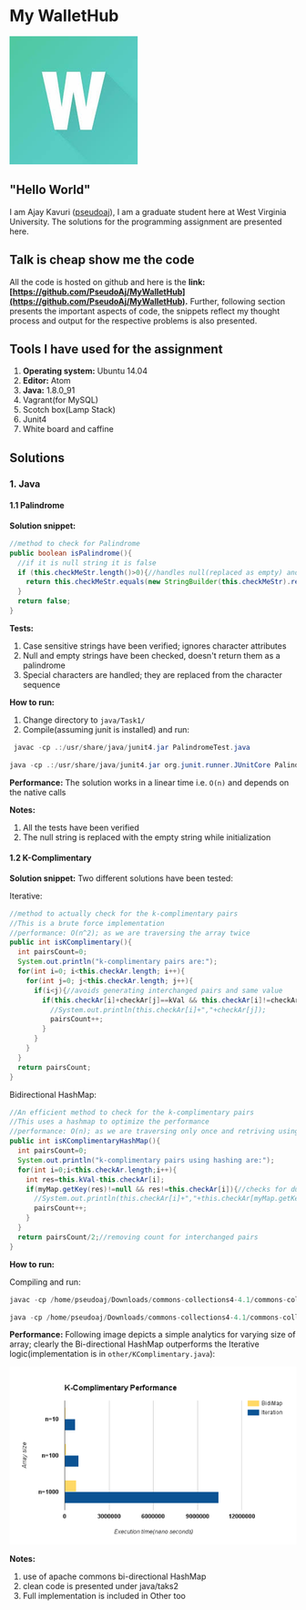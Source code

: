 # My WalletHub   
![Logo](./Images/logo.jpg)

## "Hello World"
I am Ajay Kavuri ([pseudoaj](www.pseudoaj.com)), I am a graduate student here at West Virginia University. The solutions for the programming assignment are presented here.

## Talk is cheap show me the code
All the code is hosted on github and here is the **link: [https://github.com/PseudoAj/MyWalletHub](https://github.com/PseudoAj/MyWalletHub).** Further, following section presents the important aspects of code, the snippets reflect my thought process and output for the respective problems is also presented.

## Tools I have used for the assignment
1. **Operating system:** Ubuntu 14.04
1. **Editor:** Atom
1. **Java:** 1.8.0_91
1. Vagrant(for MySQL)
1. Scotch box(Lamp Stack)
1. Junit4
1. White board and caffine


## Solutions
### 1. Java
#### 1.1 Palindrome
**Solution snippet:**
```java
//method to check for Palindrome
public boolean isPalindrome(){
  //if it is null string it is false
  if (this.checkMeStr.length()>0){//handles null(replaced as empty) and empty strings
    return this.checkMeStr.equals(new StringBuilder(this.checkMeStr).reverse().toString());
  }
  return false;
}
```

**Tests:**

1. Case sensitive strings have been verified; ignores character attributes
1. Null and empty strings have been checked, doesn't return them as a palindrome
1. Special characters are handled; they are replaced from the character sequence

**How to run:**

1. Change directory to `java/Task1/`
2. Compile(assuming junit is installed) and run:
```java
 javac -cp .:/usr/share/java/junit4.jar PalindromeTest.java
```
```java
java -cp .:/usr/share/java/junit4.jar org.junit.runner.JUnitCore PalindromeTest
```

**Performance:**
The solution works in a linear time i.e. `O(n)` and depends on the native calls

**Notes:**

1. All the tests have been verified
1. The null string is replaced with the empty string while initialization

#### 1.2 K-Complimentary
**Solution snippet:**
Two different solutions have been tested:

Iterative:
```java
//method to actually check for the k-complimentary pairs
//This is a brute force implementation
//performance: O(n^2); as we are traversing the array twice
public int isKComplimentary(){
  int pairsCount=0;
  System.out.println("k-complimentary pairs are:");
  for(int i=0; i<this.checkAr.length; i++){
    for(int j=0; j<this.checkAr.length; j++){
      if(i<j){//avoids generating interchanged pairs and same value
        if(this.checkAr[i]+checkAr[j]==kVal && this.checkAr[i]!=checkAr[j]){//checks for the repeated values that sum up
          //System.out.println(this.checkAr[i]+","+checkAr[j]);
          pairsCount++;
        }
      }
    }
  }
  return pairsCount;
}
```

Bidirectional HashMap:
```java
//An efficient method to check for the k-complimentary pairs
//This uses a hashmap to optimize the performance
//performance: O(n); as we are traversing only once and retriving using bidirectional hashmaps
public int isKComplimentaryHashMap(){
  int pairsCount=0;
  System.out.println("k-complimentary pairs using hashing are:");
  for(int i=0;i<this.checkAr.length;i++){
    int res=this.kVal-this.checkAr[i];
    if(myMap.getKey(res)!=null && res!=this.checkAr[i]){//checks for duplicate values
      //System.out.println(this.checkAr[i]+","+this.checkAr[myMap.getKey(res)]);
      pairsCount++;
    }
  }
  return pairsCount/2;//removing count for interchanged pairs
}
```

**How to run:**

Compiling and run:
```java
javac -cp /home/pseudoaj/Downloads/commons-collections4-4.1/commons-collections4-4.1.jar KComplimentary.java
```

```java
java -cp /home/pseudoaj/Downloads/commons-collections4-4.1/commons-collections4-4.1.jar:. KComplimentary
```


**Performance:**
Following image depicts a simple analytics for varying size of array; clearly the Bi-directional HashMap outperforms the Iterative logic(implementation is in `other/KComplimentary.java`):

![Logo](./Images/plotTask2.png)

**Notes:**

1. use of apache commons bi-directional HashMap
1. clean code is presented under java/taks2
1. Full implementation is included in Other too
